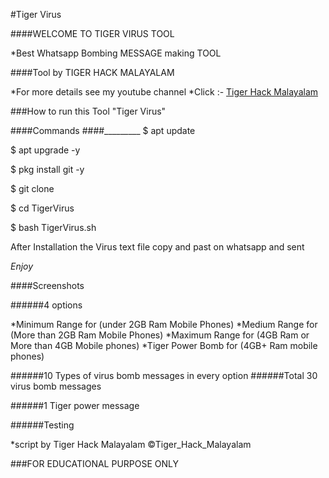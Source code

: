 #Tiger Virus 

####WELCOME TO TIGER VIRUS TOOL

*Best Whatsapp Bombing MESSAGE making TOOL

####Tool by TIGER HACK MALAYALAM 

*For more details see my youtube channel 
*Click :- [Tiger Hack Malayalam](www.youtube.com/c/thmalayalam)

###How to run this Tool "Tiger Virus"

####Commands 
####_________
$ apt update 


$ apt upgrade -y


$ pkg install git -y


$ git clone 


$ cd TigerVirus


$ bash TigerVirus.sh


After Installation the Virus text file
copy and past on whatsapp and sent 

*Enjoy*

####Screenshots 







######4 options
 
 
 
*Minimum Range for (under 2GB Ram Mobile Phones)
*Medium Range for (More than 2GB Ram Mobile Phones)
*Maximum Range for (4GB Ram or More than 4GB Mobile phones)
*Tiger Power Bomb for (4GB+ Ram mobile phones)


######10 Types of virus bomb messages in every option 
######Total 30 virus bomb messages 





######1 Tiger power message 





######Testing 












*script by Tiger Hack Malayalam 
©Tiger_Hack_Malayalam 



###FOR EDUCATIONAL PURPOSE ONLY
